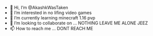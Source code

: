 - 👋 Hi, I’m @AkashkWasTaken
- 👀 I’m interested in no lifing video games
- 🌱 I’m currently learning minecraft 1.16 pvp
- 💞️ I’m looking to collaborate on ... NOTHING LEAVE ME ALONE JEEZ
- 📫 How to reach me ... DONT REACH ME

<!---
AkashkWasTaken/AkashkWasTaken is a ✨ special ✨ repository because its `README.md` (this file) appears on your GitHub profile.
You can click the Preview link to take a look at your changes.
--->
